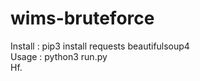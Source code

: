 # wims-bruteforce

Install : pip3 install requests beautifulsoup4 </br> 
Usage : python3 run.py </br> 
Hf.
